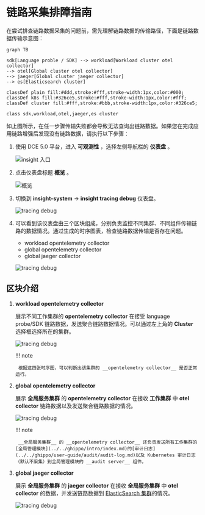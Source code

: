 # 链路采集排障指南

在尝试排查链路数据采集的问题前，需先理解链路数据的传输路径，下面是链路数据传输示意图：

```mermaid
graph TB

sdk[Language proble / SDK] --> workload[Workload cluster otel collector]
--> otel[Global cluster otel collector]
--> jaeger[Global cluster jaeger collector]
--> es[Elasticsearch cluster]

classDef plain fill:#ddd,stroke:#fff,stroke-width:1px,color:#000;
classDef k8s fill:#326ce5,stroke:#fff,stroke-width:1px,color:#fff;
classDef cluster fill:#fff,stroke:#bbb,stroke-width:1px,color:#326ce5;

class sdk,workload,otel,jaeger,es cluster
```

如上图所示，在任一步骤传输失败都会导致无法查询出链路数据。如果您在完成应用链路增强后发现没有链路数据，请执行以下步骤：

1. 使用 DCE 5.0 平台，进入 __可观测性__ ，选择左侧导航栏的 __仪表盘__ 。

    ![insight 入口](https://docs.daocloud.io/daocloud-docs-images/docs/insight/images/insight01.png)

2. 点击仪表盘标题 __概览__ 。

    ![概览](https://docs.daocloud.io/daocloud-docs-images/docs/insight/images/insight02.png)

3. 切换到 __insight-system__ -> __insight tracing debug__ 仪表盘。

    ![tracing debug](https://docs.daocloud.io/daocloud-docs-images/docs/insight/images/insighttrace01.png)

4. 可以看到该仪表盘由三个区块组成，分别负责监控不同集群、不同组件传输链路的数据情况。通过生成的时序图表，检查链路数据传输是否存在问题。

    - workload opentelemetry collector
    - global opentelemetry collector
    - global jaeger collector

    ![tracing debug](https://docs.daocloud.io/daocloud-docs-images/docs/insight/images/insighttrace02.png)

## 区块介绍

1. **workload opentelemetry collector**

    展示不同工作集群的 __opentelemetry collector__ 在接受 language probe/SDK 链路数据，发送聚合链路数据情况。可以通过左上角的 __Cluster__ 选择框选择所在的集群。

    ![tracing debug](https://docs.daocloud.io/daocloud-docs-images/docs/insight/images/insighttrace03.png)

    !!! note

        根据这四张时序图，可以判断出该集群的 __opentelemetry collector__ 是否正常运行。

2. **global opentelemetry collector**

    展示 __全局服务集群__ 的 __opentelemetry collector__ 在接收 __工作集群__ 中 __otel collector__ 链路数据以及发送聚合链路数据的情况。

    ![tracing debug](https://docs.daocloud.io/daocloud-docs-images/docs/insight/images/insighttrace04.png)

    !!! note

        __全局服务集群__ 的 __opentelemetry collector__ 还负责发送所有工作集群的[全局管理模块](../../ghippo/intro/index.md)的[审计日志](../../ghippo/user-guide/audit/audit-log.md)以及 Kubernetes 审计日志（默认不采集）到全局管理模块的 __audit server__ 组件。

3. **global jaeger collector**

    展示 __全局服务集群__ 的 __jaeger collector__ 在接收 __全局服务集群__ 中 __otel collector__ 的数据，并发送链路数据到 [ElasticSearch 集群](../../middleware/elasticsearch/intro/index.md)的情况。

    ![tracing debug](https://docs.daocloud.io/daocloud-docs-images/docs/insight/images/insighttrace05.png)
